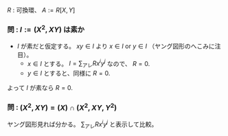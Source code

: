 $R$ : 可換環、 $A:=R[X,Y]$
### 問 : $I:=(X^2,XY)$ は素か
- $I$ が素だと仮定する。 $xy\in I$ より $x\in I$ or $y\in I$ （ヤング図形のへこみに注目）。  
  - $x\in I$ とする。 $I=\sum_{\text{アレ}} Rx^iy^j$ なので、 $R=0$.
  - $y\in I$ とすると、同様に $R=0$.

よって $I$ が素なら $R=0$.
### 問 : $(X^2,XY)=(X)\cap (X^2,XY,Y^2)$
ヤング図形見れば分かる。 $\sum_{\text{アレ}} Rx^iy^j$ と表示して比較。
